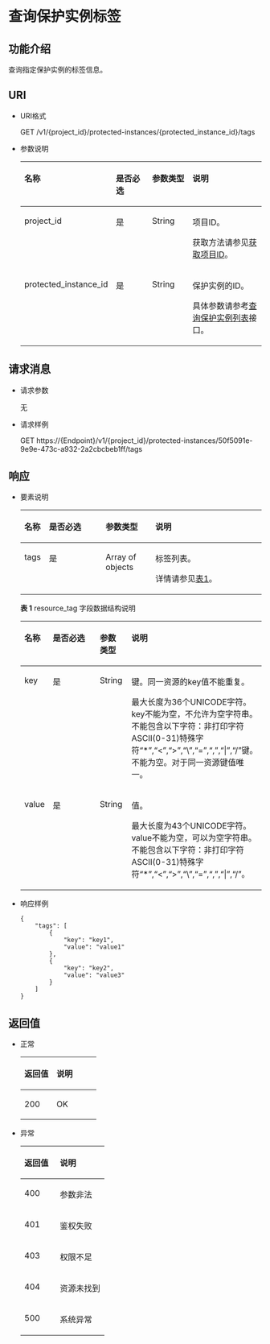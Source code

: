 # 查询保护实例标签<a name="ZH-CN_TOPIC_0151493879"></a>

## 功能介绍<a name="section4824646124711"></a>

查询指定保护实例的标签信息。

## URI<a name="section182518469474"></a>

-   URI格式

    GET /v1/\{project\_id\}/protected-instances/\{protected\_instance\_id\}/tags

-   参数说明

    <a name="table982754614711"></a>
    <table><thead align="left"><tr id="row796014469473"><th class="cellrowborder" valign="top" width="19.39%" id="mcps1.1.5.1.1"><p id="p696084618471"><a name="p696084618471"></a><a name="p696084618471"></a>名称</p>
    </th>
    <th class="cellrowborder" valign="top" width="19.74%" id="mcps1.1.5.1.2"><p id="p119603469470"><a name="p119603469470"></a><a name="p119603469470"></a>是否必选</p>
    </th>
    <th class="cellrowborder" valign="top" width="19.03%" id="mcps1.1.5.1.3"><p id="p49602046114713"><a name="p49602046114713"></a><a name="p49602046114713"></a>参数类型</p>
    </th>
    <th class="cellrowborder" valign="top" width="41.839999999999996%" id="mcps1.1.5.1.4"><p id="p129601446124715"><a name="p129601446124715"></a><a name="p129601446124715"></a>说明</p>
    </th>
    </tr>
    </thead>
    <tbody><tr id="row696014694719"><td class="cellrowborder" valign="top" width="19.39%" headers="mcps1.1.5.1.1 "><p id="p0960746124715"><a name="p0960746124715"></a><a name="p0960746124715"></a>project_id</p>
    </td>
    <td class="cellrowborder" valign="top" width="19.74%" headers="mcps1.1.5.1.2 "><p id="p99601446154714"><a name="p99601446154714"></a><a name="p99601446154714"></a>是</p>
    </td>
    <td class="cellrowborder" valign="top" width="19.03%" headers="mcps1.1.5.1.3 "><p id="p2960146124716"><a name="p2960146124716"></a><a name="p2960146124716"></a>String</p>
    </td>
    <td class="cellrowborder" valign="top" width="41.839999999999996%" headers="mcps1.1.5.1.4 "><p id="p4960184612473"><a name="p4960184612473"></a><a name="p4960184612473"></a>项目ID。</p>
    <p id="p1011411112497"><a name="p1011411112497"></a><a name="p1011411112497"></a>获取方法请参见<a href="获取项目ID.md">获取项目ID</a>。</p>
    </td>
    </tr>
    <tr id="row17960204684712"><td class="cellrowborder" valign="top" width="19.39%" headers="mcps1.1.5.1.1 "><p id="p596064624711"><a name="p596064624711"></a><a name="p596064624711"></a>protected_instance_id</p>
    </td>
    <td class="cellrowborder" valign="top" width="19.74%" headers="mcps1.1.5.1.2 "><p id="p3960184617471"><a name="p3960184617471"></a><a name="p3960184617471"></a>是</p>
    </td>
    <td class="cellrowborder" valign="top" width="19.03%" headers="mcps1.1.5.1.3 "><p id="p596064664713"><a name="p596064664713"></a><a name="p596064664713"></a>String</p>
    </td>
    <td class="cellrowborder" valign="top" width="41.839999999999996%" headers="mcps1.1.5.1.4 "><p id="p119613464471"><a name="p119613464471"></a><a name="p119613464471"></a>保护实例的ID。</p>
    <p id="p13101121716915"><a name="p13101121716915"></a><a name="p13101121716915"></a>具体参数请参考<a href="查询保护实例列表.md">查询保护实例列表</a>接口。</p>
    </td>
    </tr>
    </tbody>
    </table>


## 请求消息<a name="section883411463475"></a>

-   请求参数

    无

-   请求样例

    GET https://\{Endpoint\}/v1/\{project\_id\}/protected-instances/50f5091e-9e9e-473c-a932-2a2cbcbeb1ff/tags


## 响应<a name="section178349461475"></a>

-   要素说明

    <a name="table17838184694718"></a>
    <table><thead align="left"><tr id="row10961046134712"><th class="cellrowborder" valign="top" width="10.2%" id="mcps1.1.5.1.1"><p id="p119611446134711"><a name="p119611446134711"></a><a name="p119611446134711"></a>名称</p>
    </th>
    <th class="cellrowborder" valign="top" width="23.47%" id="mcps1.1.5.1.2"><p id="p1996104617477"><a name="p1996104617477"></a><a name="p1996104617477"></a>是否必选</p>
    </th>
    <th class="cellrowborder" valign="top" width="20.62%" id="mcps1.1.5.1.3"><p id="p1696124612470"><a name="p1696124612470"></a><a name="p1696124612470"></a>参数类型</p>
    </th>
    <th class="cellrowborder" valign="top" width="45.71%" id="mcps1.1.5.1.4"><p id="p8961104644718"><a name="p8961104644718"></a><a name="p8961104644718"></a>说明</p>
    </th>
    </tr>
    </thead>
    <tbody><tr id="row19961746114718"><td class="cellrowborder" valign="top" width="10.2%" headers="mcps1.1.5.1.1 "><p id="p396154604718"><a name="p396154604718"></a><a name="p396154604718"></a>tags</p>
    </td>
    <td class="cellrowborder" valign="top" width="23.47%" headers="mcps1.1.5.1.2 "><p id="p6961446124718"><a name="p6961446124718"></a><a name="p6961446124718"></a>是</p>
    </td>
    <td class="cellrowborder" valign="top" width="20.62%" headers="mcps1.1.5.1.3 "><p id="p1196144618478"><a name="p1196144618478"></a><a name="p1196144618478"></a>Array of objects</p>
    </td>
    <td class="cellrowborder" valign="top" width="45.71%" headers="mcps1.1.5.1.4 "><p id="p119611246124717"><a name="p119611246124717"></a><a name="p119611246124717"></a>标签列表。</p>
    <p id="p1582425517144"><a name="p1582425517144"></a><a name="p1582425517144"></a>详情请参见<a href="#table684444618473">表1</a>。</p>
    </td>
    </tr>
    </tbody>
    </table>

    **表 1**  resource\_tag 字段数据结构说明

    <a name="table684444618473"></a>
    <table><thead align="left"><tr id="row6961114614475"><th class="cellrowborder" valign="top" width="10.2%" id="mcps1.2.5.1.1"><p id="p179627461479"><a name="p179627461479"></a><a name="p179627461479"></a>名称</p>
    </th>
    <th class="cellrowborder" valign="top" width="24.490000000000002%" id="mcps1.2.5.1.2"><p id="p139621546154716"><a name="p139621546154716"></a><a name="p139621546154716"></a>是否必选</p>
    </th>
    <th class="cellrowborder" valign="top" width="13.270000000000001%" id="mcps1.2.5.1.3"><p id="p11962174619471"><a name="p11962174619471"></a><a name="p11962174619471"></a>参数类型</p>
    </th>
    <th class="cellrowborder" valign="top" width="52.04%" id="mcps1.2.5.1.4"><p id="p5962104694712"><a name="p5962104694712"></a><a name="p5962104694712"></a>说明</p>
    </th>
    </tr>
    </thead>
    <tbody><tr id="row1596254615471"><td class="cellrowborder" valign="top" width="10.2%" headers="mcps1.2.5.1.1 "><p id="p996217464474"><a name="p996217464474"></a><a name="p996217464474"></a>key</p>
    </td>
    <td class="cellrowborder" valign="top" width="24.490000000000002%" headers="mcps1.2.5.1.2 "><p id="p0962194644715"><a name="p0962194644715"></a><a name="p0962194644715"></a>是</p>
    </td>
    <td class="cellrowborder" valign="top" width="13.270000000000001%" headers="mcps1.2.5.1.3 "><p id="p4962144644720"><a name="p4962144644720"></a><a name="p4962144644720"></a>String</p>
    </td>
    <td class="cellrowborder" valign="top" width="52.04%" headers="mcps1.2.5.1.4 "><p id="p13546111671114"><a name="p13546111671114"></a><a name="p13546111671114"></a>键。同一资源的key值不能重复。</p>
    <p id="p18692145112"><a name="p18692145112"></a><a name="p18692145112"></a>最大长度为36个UNICODE字符。key不能为空，不允许为空字符串。不能包含以下字符：非打印字符ASCII(0-31)特殊字符“*”,“&lt;”,“&gt;”,“\”,“=”,“,”,“|”,“/”键。不能为空。对于同一资源键值唯一。</p>
    </td>
    </tr>
    <tr id="row496204664713"><td class="cellrowborder" valign="top" width="10.2%" headers="mcps1.2.5.1.1 "><p id="p10962346174712"><a name="p10962346174712"></a><a name="p10962346174712"></a>value</p>
    </td>
    <td class="cellrowborder" valign="top" width="24.490000000000002%" headers="mcps1.2.5.1.2 "><p id="p1096224619477"><a name="p1096224619477"></a><a name="p1096224619477"></a>是</p>
    </td>
    <td class="cellrowborder" valign="top" width="13.270000000000001%" headers="mcps1.2.5.1.3 "><p id="p396284611472"><a name="p396284611472"></a><a name="p396284611472"></a>String</p>
    </td>
    <td class="cellrowborder" valign="top" width="52.04%" headers="mcps1.2.5.1.4 "><p id="p613413217119"><a name="p613413217119"></a><a name="p613413217119"></a>值。</p>
    <p id="p237618187117"><a name="p237618187117"></a><a name="p237618187117"></a>最大长度为43个UNICODE字符。value不能为空，可以为空字符串。不能包含以下字符：非打印字符ASCII(0-31)特殊字符“*”,“&lt;”,“&gt;”,“\”,“=”,“,”,“|”,“/”。</p>
    </td>
    </tr>
    </tbody>
    </table>


-   响应样例

    ```
    {
        "tags": [
            {
                "key": "key1",
                "value": "value1"
            },
            {
                "key": "key2",
                "value": "value3"
            }
        ]
    }
    ```


## 返回值<a name="section486354618476"></a>

-   正常

    <a name="table19866104694716"></a>
    <table><thead align="left"><tr id="row7963134614470"><th class="cellrowborder" valign="top" width="42.42%" id="mcps1.1.3.1.1"><p id="p1696315467474"><a name="p1696315467474"></a><a name="p1696315467474"></a>返回值</p>
    </th>
    <th class="cellrowborder" valign="top" width="57.58%" id="mcps1.1.3.1.2"><p id="p1596315467473"><a name="p1596315467473"></a><a name="p1596315467473"></a>说明</p>
    </th>
    </tr>
    </thead>
    <tbody><tr id="row396317469476"><td class="cellrowborder" valign="top" width="42.42%" headers="mcps1.1.3.1.1 "><p id="p17963154694714"><a name="p17963154694714"></a><a name="p17963154694714"></a>200</p>
    </td>
    <td class="cellrowborder" valign="top" width="57.58%" headers="mcps1.1.3.1.2 "><p id="p11963184613472"><a name="p11963184613472"></a><a name="p11963184613472"></a>OK</p>
    </td>
    </tr>
    </tbody>
    </table>


-   异常

    <a name="table1486854619478"></a>
    <table><thead align="left"><tr id="row496334618471"><th class="cellrowborder" valign="top" width="42.42%" id="mcps1.1.3.1.1"><p id="p1696344615478"><a name="p1696344615478"></a><a name="p1696344615478"></a>返回值</p>
    </th>
    <th class="cellrowborder" valign="top" width="57.58%" id="mcps1.1.3.1.2"><p id="p6963184614475"><a name="p6963184614475"></a><a name="p6963184614475"></a>说明</p>
    </th>
    </tr>
    </thead>
    <tbody><tr id="row14963046204717"><td class="cellrowborder" valign="top" width="42.42%" headers="mcps1.1.3.1.1 "><p id="p09631146194710"><a name="p09631146194710"></a><a name="p09631146194710"></a>400</p>
    </td>
    <td class="cellrowborder" valign="top" width="57.58%" headers="mcps1.1.3.1.2 "><p id="p396354619470"><a name="p396354619470"></a><a name="p396354619470"></a>参数非法</p>
    </td>
    </tr>
    <tr id="row7963104613472"><td class="cellrowborder" valign="top" width="42.42%" headers="mcps1.1.3.1.1 "><p id="p496313465475"><a name="p496313465475"></a><a name="p496313465475"></a>401</p>
    </td>
    <td class="cellrowborder" valign="top" width="57.58%" headers="mcps1.1.3.1.2 "><p id="p0963184664715"><a name="p0963184664715"></a><a name="p0963184664715"></a>鉴权失败</p>
    </td>
    </tr>
    <tr id="row11963846174710"><td class="cellrowborder" valign="top" width="42.42%" headers="mcps1.1.3.1.1 "><p id="p9963174612474"><a name="p9963174612474"></a><a name="p9963174612474"></a>403</p>
    </td>
    <td class="cellrowborder" valign="top" width="57.58%" headers="mcps1.1.3.1.2 "><p id="p12963154664712"><a name="p12963154664712"></a><a name="p12963154664712"></a>权限不足</p>
    </td>
    </tr>
    <tr id="row59631464478"><td class="cellrowborder" valign="top" width="42.42%" headers="mcps1.1.3.1.1 "><p id="p199644460479"><a name="p199644460479"></a><a name="p199644460479"></a>404</p>
    </td>
    <td class="cellrowborder" valign="top" width="57.58%" headers="mcps1.1.3.1.2 "><p id="p169641346134712"><a name="p169641346134712"></a><a name="p169641346134712"></a>资源未找到</p>
    </td>
    </tr>
    <tr id="row296464624720"><td class="cellrowborder" valign="top" width="42.42%" headers="mcps1.1.3.1.1 "><p id="p11964174611471"><a name="p11964174611471"></a><a name="p11964174611471"></a>500</p>
    </td>
    <td class="cellrowborder" valign="top" width="57.58%" headers="mcps1.1.3.1.2 "><p id="p199641546124713"><a name="p199641546124713"></a><a name="p199641546124713"></a>系统异常</p>
    </td>
    </tr>
    </tbody>
    </table>


